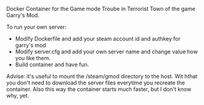 Docker Container for the Game mode Troube in Terrorist Town of the game Garry's Mod.

To run your own server:

  - Modify Dockerfile and add your steam account id and authkey for garry's mod
  - Modify server.cfg and add your own server name and change value how you like them.
  - Build container and have fun.

Advise: it's useful to mount the /steam/gmod directory to the host. Wit hthat you don't need to download the server files everytime you recreate the container. Also this way the container starts much faster, but I don't know why, yet.
